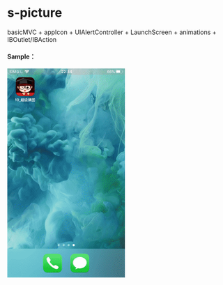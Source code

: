 # s-picture
basicMVC + appIcon + UIAlertController + LaunchScreen + animations + IBOutlet/IBAction
#### Sample：
![image]( https://github.com/tong-do/s-picture/blob/master/10_%E8%B6%85%E7%BA%A7%E7%8C%9C%E5%9B%BE/superChoose.gif)
